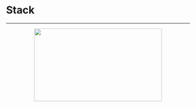# Stack
---
<p align="center">
  <img width="350" height="200" src="http://www.cs.rmit.edu.au/online/blackboard/chapter/05/documents/contribute/chapter/10/images/method-stack.gif">
</p>
